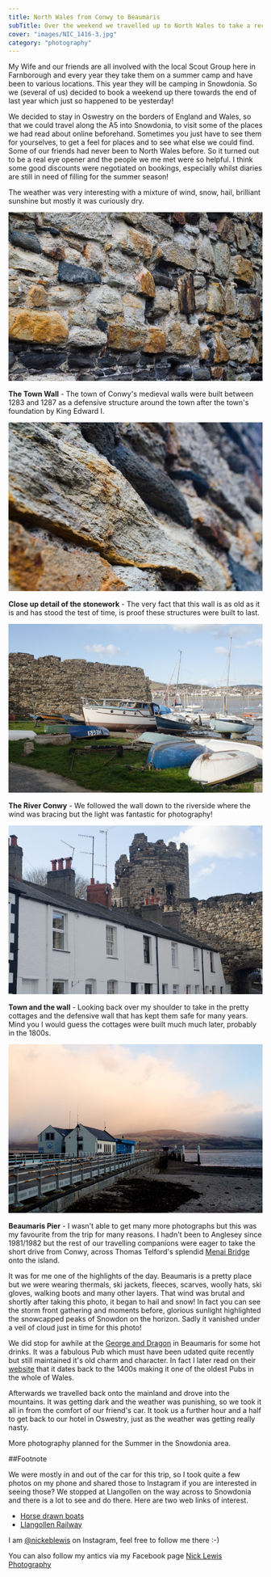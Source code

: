 ```yaml
---
title: North Wales from Conwy to Beaumaris
subTitle: Over the weekend we travelled up to North Wales to take a recce between Conwy and Beaumaris in Anglesey. Taking in a number of places along the way.
cover: "images/NIC_1416-3.jpg"
category: "photography"
---
```


My Wife and our friends are all involved with the local Scout Group here in Farnborough and every year they take them on a summer camp and have been to various locations. This year they will be camping in Snowdonia. So we (several of us) decided to book a weekend up there towards the end of last year which just so happened to be yesterday!

We decided to stay in Oswestry on the borders of England and Wales, so that we could travel along the A5 into Snowdonia, to visit some of the places we had read about online beforehand. Sometimes you just have to see them for yourselves, to get a feel for places and to see what else we could find. Some of our friends had never been to North Wales before. So it turned out to be a real eye opener and the people we me met were so helpful. I think some good discounts were negotiated on bookings, especially whilst diaries are still in need of filling for the summer season!

The weather was very interesting with a mixture of wind, snow, hail, brilliant sunshine but mostly it was curiously dry.

![Conwy castle wall detail](images/NIC_1403-2.jpg)

**The Town Wall** - The town of Conwy's medieval walls were built between 1283 and 1287 as a defensive structure around the town after the town's foundation by King Edward I. 

![Conwy castle wall macro detail](images/NIC_1406-2.jpg)

**Close up detail of the stonework** - The very fact that this wall is as old as it is and has stood the test of time, is proof these structures were built to last.

![Conwy boats](images/NIC_1412-2.jpg)

**The River Conwy** - We followed the wall down to the riverside where the wind was bracing but the light was fantastic for photography!

![Conwy castle](images/NIC_1413-2.jpg)

**Town and the wall** - Looking back over my shoulder to take in the pretty cottages and the defensive wall that has kept them safe for many years. Mind you I would guess the cottages were built much much later, probably in the 1800s.

![Beaumaris Pier, Anglesey](images/NIC_1416-3.jpg)

**Beaumaris Pier** - I wasn't able to get many more photographs but this was my favourite from the trip for many reasons. I hadn't been to Anglesey since 1981/1982 but the rest of our travelling companions were eager to take the short drive from Conwy, across Thomas Telford's splendid [Menai Bridge](http://menaibridges.co.uk/) onto the island. 

It was for me one of the highlights of the day. Beaumaris is a pretty place but we were wearing thermals, ski jackets, fleeces, scarves, woolly hats, ski gloves, walking boots and many other layers. That wind was brutal and shortly after taking this photo, it began to hail and snow! In fact you can see the storm front gathering and moments before, glorious sunlight highlighted the snowcapped peaks of Snowdon on the horizon. Sadly it vanished under a veil of cloud just in time for this photo!

We did stop for awhile at the [George and Dragon](https://www.robinsonsbrewery.com/georgedragonbeaumaris) in Beaumaris for some hot drinks. It was a fabulous Pub which must have been udated quite recently but still maintained it's old charm and character. In fact I later read on their [website](https://www.robinsonsbrewery.com/georgedragonbeaumaris) that it dates back to the 1400s making it one of the oldest Pubs in the whole of Wales.

Afterwards we travelled back onto the mainland and drove into the mountains. It was getting dark and the weather was punishing, so we took it all in from the comfort of our friend's car. It took us a further hour and a half to get back to our hotel in Oswestry, just as the weather was getting really nasty.

More photography planned for the Summer in the Snowdonia area.

##Footnote

We were mostly in and out of the car for this trip, so I took quite a few photos on my phone and shared those to Instagram if you are interested in seeing those? We stopped at Llangollen on the way across to Snowdonia and there is a lot to see and do there. Here are two web links of interest.

* [Horse drawn boats](http://menaibridges.co.uk/)
* [Llangollen Railway](http://llangollen-railway.co.uk/)

I am [@nickeblewis](https://www.instagram.com/nickeblewis/) on Instagram, feel free to follow me there :-)

You can also follow my antics via my Facebook page [Nick Lewis Photography](https://www.facebook.com/nicklewisphotography/)

